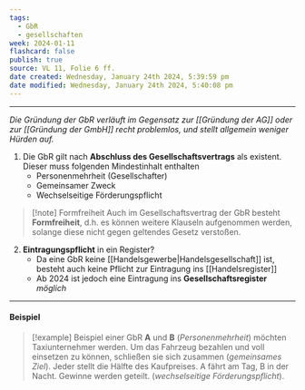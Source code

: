 ```yaml
---
tags:
  - GbR
  - gesellschaften
week: 2024-01-11
flashcard: false
publish: true
source: VL 11, Folie 6 ff.
date created: Wednesday, January 24th 2024, 5:39:59 pm
date modified: Wednesday, January 24th 2024, 5:40:08 pm
---
```

***

*Die Gründung der GbR verläuft im Gegensatz zur [[Gründung der AG]] oder zur [[Gründung der GmbH]] recht problemlos, und stellt allgemein weniger Hürden auf.*

1. Die GbR gilt nach **Abschluss des Gesellschaftsvertrags** als existent. Dieser muss folgenden Mindestinhalt enthalten
	- Personenmehrheit (Gesellschafter)
	- Gemeinsamer Zweck
	- Wechselseitige Förderungspflicht

> [!note] Formfreiheit 
> Auch im Gesellschaftsvertrag der GbR besteht **Formfreiheit**, d.h. es können weitere Klauseln aufgenommen werden, solange diese nicht gegen geltendes Gesetz verstoßen.

2. **Eintragungspflicht** in ein Register?
	- Da eine GbR keine [[Handelsgewerbe|Handelsgesellschaft]] ist, besteht auch keine Pflicht zur Eintragung ins [[Handelsregister]]
	- Ab 2024 ist jedoch eine Eintragung ins **Gesellschaftsregister** *möglich*

***
#### Beispiel

> [!example] Beispiel einer GbR 
> **A** und **B** (*Personenmehrheit*) möchten Taxiunternehmer werden. Um das Fahrzeug bezahlen und voll einsetzen zu können, schließen sie sich zusammen (*gemeinsames Ziel*). Jeder stellt die Hälfte des Kaufpreises. A fährt am Tag, B in der Nacht. Gewinne werden geteilt. (*wechselseitige Förderungspflicht*).
